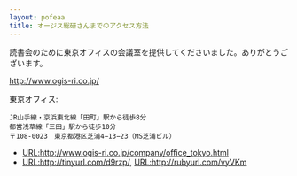 ```yaml
---
layout: pofeaa
title: オージス総研さんまでのアクセス方法
---
```


読書会のために東京オフィスの会議室を提供してくださいました。ありがとうございます。

http://www.ogis-ri.co.jp/

東京オフィス:

    JR山手線・京浜東北線「田町」駅から徒歩8分
    都営浅草線「三田」駅から徒歩10分
    〒108-0023　東京都港区芝浦4−13−23（MS芝浦ビル）

- <URL:http://www.ogis-ri.co.jp/company/office_tokyo.html>
- <URL:http://tinyurl.com/d9rzp/>, <URL:http://rubyurl.com/vyVKm>
